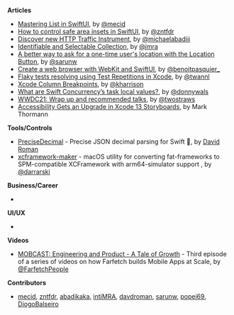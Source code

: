 
**Articles**

* [Mastering List in SwiftUI](https://swiftwithmajid.com/2021/06/16/mastering-list-in-swiftui/), by [@mecid](https://twitter.com/mecid)
* [How to control safe area insets in SwiftUI](https://www.fivestars.blog/articles/safe-area-insets/), by [@zntfdr](https://twitter.com/zntfdr)
* [Discover new HTTP Traffic Instrument](https://michaelabadi.com/articles/analyse-http-instruments/), by [@michaelabadiii](https://twitter.com/michaelabadiii)
* [Identifiable and Selectable Collection](https://www.linkedin.com/pulse/identifiable-selectable-collection-inti-albuquerque/?trackingId=Rfh2KQc8qfeOMwFEGUvoew%3D%3D), by [@imra](https://twitter.com/imra17848920)
* [A better way to ask for a one-time user's location with the Location Button](https://sarunw.com/posts/location-button/), by [@sarunw](https://twitter.com/sarunw)
* [Create a web browser with WebKit and SwiftUI](https://benoitpasquier.com/create-webview-in-swiftui/), by [@benoitpasquier_](https://twitter.com/benoitpasquier_)
* [Flaky tests resolving using Test Repetitions in Xcode](https://www.avanderlee.com/debugging/flaky-tests-test-repetitions/), by [@twannl](https://www.twitter.com/twannl)
* [Xcode Column Breakpoints](https://useyourloaf.com/blog/xcode-column-breakpoints/), by [@kharrison](https://twitter.com/kharrison)
* [What are Swift Concurrency’s task local values?](https://www.donnywals.com/what-are-swift-concurrencys-task-local-values/), by [@donnywals](https://twitter.com/donnywals)
* [WWDC21: Wrap up and recommended talks](https://www.hackingwithswift.com/articles/239/wwdc21-wrap-up-and-recommended-talks), by [@twostraws](https://twitter.com/twostraws)
* [Accessibility Gets an Upgrade in Xcode 13 Storyboards](https://emptytheory.com/2021/06/18/accessibility-gets-an-upgrade-in-xcode-13-storyboards/), by Mark Thormann 

**Tools/Controls**

* [PreciseDecimal](https://github.com/davdroman/PreciseDecimal) - Precise JSON decimal parsing for Swift 🧮, by [David Roman](https://github.com/davdroman)
* [xcframework-maker](https://github.com/darrarski/xcframework-maker) - macOS utility for converting fat-frameworks to SPM-compatible XCFramework with arm64-simulator support , by [@darrarski](https://twitter.com/darrarski)

**Business/Career**

* 

**UI/UX**

* 

**Videos**

* [MOBCAST: Engineering and Product - A Tale of Growth](https://youtu.be/SfPcercdlqA) - Third episode of a series of videos on how Farfetch builds Mobile Apps at Scale, by [@FarfetchPeople](https://twitter.com/farfetchpeople) 


**Contributors**

* [mecid](https://github.com/mecid), [zntfdr](https://github.com/zntfdr), [abadikaka](https://github.com/abadikaka), [intiMRA](https://github.com/intiMRA), [davdroman](https://github.com/davdroman), [sarunw](https://github.com/sarunw), [popei69](https://github.com/popei69), [DiogoBalseiro](https://github.com/diogobalseiro)
